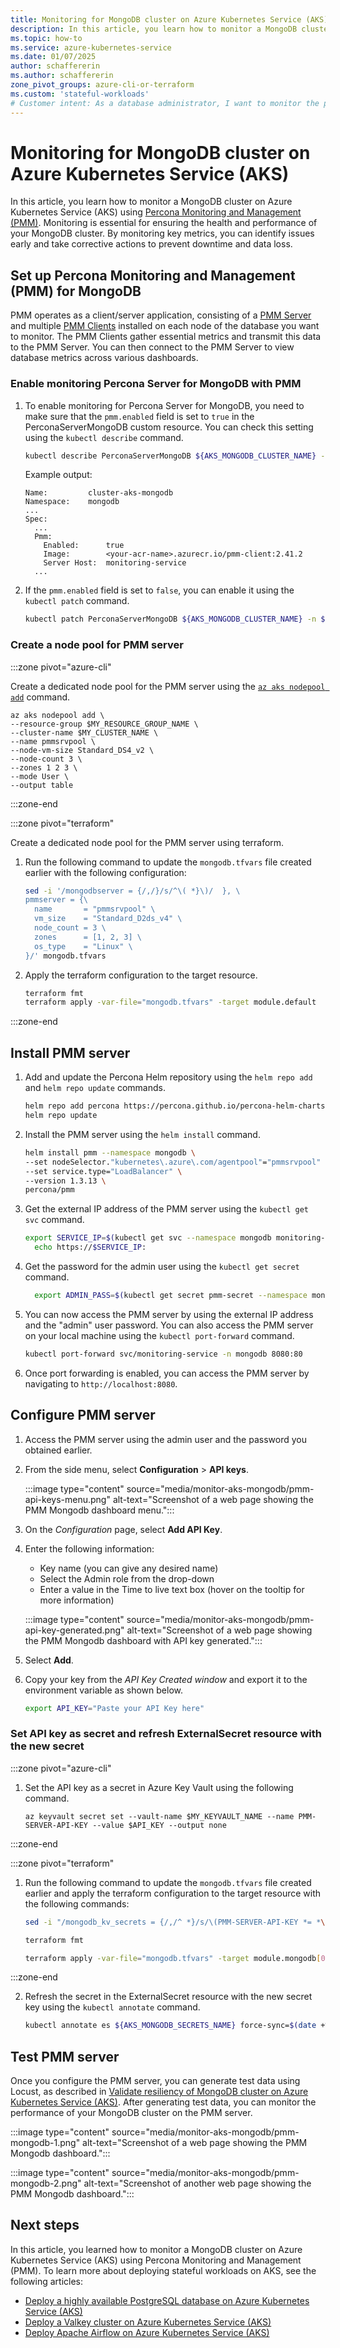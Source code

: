 ```yaml
---
title: Monitoring for MongoDB cluster on Azure Kubernetes Service (AKS)
description: In this article, you learn how to monitor a MongoDB cluster on Azure Kubernetes Service (AKS).
ms.topic: how-to
ms.service: azure-kubernetes-service
ms.date: 01/07/2025
author: schaffererin
ms.author: schaffererin
zone_pivot_groups: azure-cli-or-terraform
ms.custom: 'stateful-workloads'
# Customer intent: As a database administrator, I want to monitor the performance and health of my MongoDB cluster on Azure Kubernetes Service, so that I can quickly identify and resolve issues to ensure optimal operation and prevent downtime.
---
```


# Monitoring for MongoDB cluster on Azure Kubernetes Service (AKS)

In this article, you learn how to monitor a MongoDB cluster on Azure Kubernetes Service (AKS) using [Percona Monitoring and Management (PMM)][PMM]. Monitoring is essential for ensuring the health and performance of your MongoDB cluster. By monitoring key metrics, you can identify issues early and take corrective actions to prevent downtime and data loss.

## Set up Percona Monitoring and Management (PMM) for MongoDB

PMM operates as a client/server application, consisting of a [PMM Server][PMM-Server] and multiple [PMM Clients][PMM-Client] installed on each node of the database you want to monitor. The PMM Clients gather essential metrics and transmit this data to the PMM Server. You can then connect to the PMM Server to view database metrics across various dashboards.

### Enable monitoring Percona Server for MongoDB with PMM

1. To enable monitoring for Percona Server for MongoDB, you need to make sure that the `pmm.enabled` field is set to `true` in the PerconaServerMongoDB custom resource. You can check this setting using the `kubectl describe` command.

    ```bash
    kubectl describe PerconaServerMongoDB ${AKS_MONGODB_CLUSTER_NAME} -n ${AKS_MONGODB_NAMESPACE}
    ```

    Example output:

    ```output
    Name:         cluster-aks-mongodb
    Namespace:    mongodb
    ...
    Spec:
      ...
      Pmm:
        Enabled:      true
        Image:        <your-acr-name>.azurecr.io/pmm-client:2.41.2
        Server Host:  monitoring-service
      ...
    ```

2. If the `pmm.enabled` field is set to `false`, you can enable it using the `kubectl patch` command.

    ```bash
    kubectl patch PerconaServerMongoDB ${AKS_MONGODB_CLUSTER_NAME} -n ${AKS_MONGODB_NAMESPACE} --type='merge' -p '{"spec":{"pmm":{"enabled":true}}}'
    ```

### Create a node pool for PMM server

:::zone pivot="azure-cli"

Create a dedicated node pool for the PMM server using the [`az aks nodepool add`](/cli/azure/aks/nodepool#az-aks-nodepool-add) command.

```azurecli-interactive
az aks nodepool add \
--resource-group $MY_RESOURCE_GROUP_NAME \
--cluster-name $MY_CLUSTER_NAME \
--name pmmsrvpool \
--node-vm-size Standard_DS4_v2 \
--node-count 3 \
--zones 1 2 3 \
--mode User \
--output table
```
:::zone-end

:::zone pivot="terraform"

Create a dedicated node pool for the PMM server using terraform.

1. Run the following command to update the `mongodb.tfvars` file created earlier with the following configuration:

      ```bash
      sed -i '/mongodbserver = {/,/}/s/^\( *}\)/  }, \
      pmmserver = {\
        name       = "pmmsrvpool" \
        vm_size    = "Standard_D2ds_v4" \
        node_count = 3 \
        zones      = [1, 2, 3] \
        os_type    = "Linux" \
      }/' mongodb.tfvars
      ```

2. Apply the terraform configuration to the target resource.
    ```bash
    terraform fmt
    terraform apply -var-file="mongodb.tfvars" -target module.default
    ```

:::zone-end
## Install PMM server

1. Add and update the Percona Helm repository using the `helm repo add` and `helm repo update` commands.

    ```bash
    helm repo add percona https://percona.github.io/percona-helm-charts/
    helm repo update
    ```

2. Install the PMM server using the `helm install` command.

    ```bash
    helm install pmm --namespace mongodb \
    --set nodeSelector."kubernetes\.azure\.com/agentpool"="pmmsrvpool" \
    --set service.type="LoadBalancer" \
    --version 1.3.13 \
    percona/pmm
    ```

3. Get the external IP address of the PMM server using the `kubectl get svc` command.

    ```bash
    export SERVICE_IP=$(kubectl get svc --namespace mongodb monitoring-service -o jsonpath="{.status.loadBalancer.ingress[0].ip}")
      echo https://$SERVICE_IP:
    ```

4. Get the password for the admin user using the `kubectl get secret` command.

    ```bash
      export ADMIN_PASS=$(kubectl get secret pmm-secret --namespace mongodb -o jsonpath='{.data.PMM_ADMIN_PASSWORD}' | base64 --decode)      
    ```

5. You can now access the PMM server by using the external IP address and the "admin" user password. You can also access the PMM server on your local machine using the `kubectl port-forward` command.

    ```bash
    kubectl port-forward svc/monitoring-service -n mongodb 8080:80
    ```

6. Once port forwarding is enabled, you can access the PMM server by navigating to `http://localhost:8080`.

## Configure PMM server

1. Access the PMM server using the admin user and the password you obtained earlier.
2. From the side menu, select **Configuration** > **API keys**.

   :::image type="content" source="media/monitor-aks-mongodb/pmm-api-keys-menu.png" alt-text="Screenshot of a web page showing the PMM Mongodb dashboard menu.":::

3. On the *Configuration* page, select **Add API Key**.
4. Enter the following information:

    * Key name (you can give any desired name)
    * Select the Admin role from the drop-down
    * Enter a value in the Time to live text box (hover on the tooltip for more information)

   :::image type="content" source="media/monitor-aks-mongodb/pmm-api-key-generated.png" alt-text="Screenshot of a web page showing the PMM Mongodb dashboard with API key generated.":::

5. Select **Add**.
6. Copy your key from the *API Key Created window* and export it to the environment variable as shown below.

   ```bash
   export API_KEY="Paste your API Key here"
   ```

### Set API key as secret and refresh ExternalSecret resource with the new secret

:::zone pivot="azure-cli"
1. Set the API key as a secret in Azure Key Vault using the following command.  

    ```azurecli-interactive
    az keyvault secret set --vault-name $MY_KEYVAULT_NAME --name PMM-SERVER-API-KEY --value $API_KEY --output none
    ```
    
:::zone-end

:::zone pivot="terraform"

1. Run the following command to update the `mongodb.tfvars` file created earlier and apply the terraform configuration to the target resource with the following commands:
    ```bash
    sed -i "/mongodb_kv_secrets = {/,/^ *}/s/\(PMM-SERVER-API-KEY *= *\"\)[^\"]*\"/\1$API_KEY\"/" mongodb.tfvars

    terraform fmt
    
    terraform apply -var-file="mongodb.tfvars" -target module.mongodb[0].azurerm_key_vault_secret.this
    ```  
:::zone-end


2. Refresh the secret in the ExternalSecret resource with the new secret key using the `kubectl annotate` command.

    ```bash
    kubectl annotate es ${AKS_MONGODB_SECRETS_NAME} force-sync=$(date +%s) --overwrite -n ${AKS_MONGODB_NAMESPACE}
    ```

## Test PMM server

Once you configure the PMM server, you can generate test data using Locust, as described in [Validate resiliency of MongoDB cluster on Azure Kubernetes Service (AKS)][resiliency-mongodb]. After generating test data, you can monitor the performance of your MongoDB cluster on the PMM server.

:::image type="content" source="media/monitor-aks-mongodb/pmm-mongodb-1.png" alt-text="Screenshot of a web page showing the PMM Mongodb dashboard.":::

:::image type="content" source="media/monitor-aks-mongodb/pmm-mongodb-2.png" alt-text="Screenshot of another web page showing the PMM Mongodb dashboard.":::

## Next steps

In this article, you learned how to monitor a MongoDB cluster on Azure Kubernetes Service (AKS) using Percona Monitoring and Management (PMM). To learn more about deploying stateful workloads on AKS, see the following articles:

* [Deploy a highly available PostgreSQL database on Azure Kubernetes Service (AKS)](./postgresql-ha-overview.md)
* [Deploy a Valkey cluster on Azure Kubernetes Service (AKS)](./valkey-overview.md)
* [Deploy Apache Airflow on Azure Kubernetes Service (AKS)](./airflow-overview.md)

<!-- LINKS - external -->
[PMM]: https://docs.percona.com/percona-operator-for-mongodb/monitoring.html
[PMM-Server]: https://docs.percona.com/percona-monitoring-and-management/details/architecture.html#pmm-server
[PMM-Client]: https://docs.percona.com/percona-monitoring-and-management/details/architecture.html#pmm-client
[resiliency-mongodb]: ./resiliency-mongodb-cluster.md
